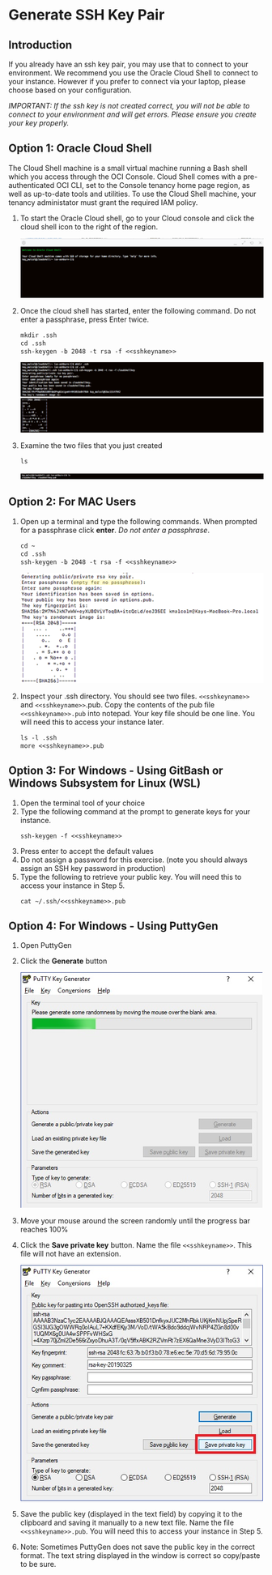 # Generate SSH Key Pair #

## Introduction
If you already have an ssh key pair, you may use that to connect to your environment.  We recommend you use the Oracle Cloud Shell to connect to your instance.  However if you prefer to connect via your laptop, please choose based on your configuration.

*IMPORTANT:  If the ssh key is not created correct, you will not be able to connect to your environment and will get errors.  Please ensure you create your key properly.* 


## Option 1:  Oracle Cloud Shell

The Cloud Shell machine is a small virtual machine running a Bash shell which you access through the OCI Console. Cloud Shell comes with a pre-authenticated OCI CLI, set to the Console tenancy home page region, as well as up-to-date tools and utilities. To use the Cloud Shell machine, your tenancy administator must grant the required IAM policy.

1.  To start the Oracle Cloud shell, go to your Cloud console and click the cloud shell icon to the right of the region.

    ![](./images/cloudshell.png " ") 

2.  Once the cloud shell has started, enter the following command.  Do not enter a passphrase, press Enter twice.
    ````
    mkdir .ssh
    cd .ssh
    ssh-keygen -b 2048 -t rsa -f <<sshkeyname>>
    ````
    ![](./images/cloudshell-ssh-keygen.png " ") 
    ![](./images/cloudshell-ssh-keygen-2.png " ") 

3.  Examine the two files that you just created
    ````
    ls
    ````
    ![](./images/examine-cloudshell-keys.png " ") 
    

## Option 2:  For MAC Users 

1.  Open up a terminal and type the following commands.  When prompted for a passphrase click **enter**. *Do not enter a passphrase*.
     ````
    cd ~
    cd .ssh
    ssh-keygen -b 2048 -t rsa -f <<sshkeyname>>
    ````

    ![](./images/sshkeygen.png " ") 

3.  Inspect your .ssh directory.  You should see two files.  `<<sshkeyname>>` and `<<sshkeyname>>`.pub.  Copy the contents of the pub file `<<sshkeyname>>.pub` into notepad.  Your key file should be one line. You will need this to access your instance later.  

    ````
    ls -l .ssh
    more <<sshkeyname>>.pub
    ````


## Option 3:  For Windows - Using GitBash or Windows Subsystem for Linux (WSL)

1. Open the terminal tool of your choice
2. Type the following command at the prompt to generate keys for your instance.
    ````
    ssh-keygen -f <<sshkeyname>>
    ````
3. Press enter to accept the default values
4. Do not assign a password for this exercise. (note you should always assign an SSH key password in production)
5. Type the following to retrieve your public key.  You will need this to access your instance in Step 5.  
    ````
    cat ~/.ssh/<<sshkeyname>>.pub 
    ````



## Option 4:  For Windows - Using PuttyGen

1. Open PuttyGen
2. Click the **Generate** button

    ![](./images/puttygen-generate.jpg) 
3. Move your mouse around the screen randomly until the progress bar reaches 100%
4. Click the **Save private key** button. Name the file `<<sshkeyname>>`.  This file will not have an extension.

    ![](./images/puttygen-saveprivatekey.jpg) 
5. Save the public key (displayed in the text field) by copying it to the clipboard and saving it manually to a new text file. Name the file `<<sshkeyname>>.pub`.   You will need this to access your instance in Step 5.  

6. Note: Sometimes PuttyGen does not save the public key in the correct format. The text string displayed in the window is correct so copy/paste to be sure.